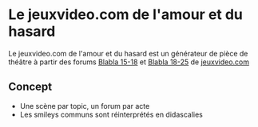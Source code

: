 # Le jeuxvideo.com de l'amour et du hasard

Le jeuxvideo.com de l'amour et du hasard est un générateur de pièce de théâtre à partir des forums [Blabla 15-18](http://www.jeuxvideo.com/forums/0-50-0-1-0-1-0-blabla-15-18-ans.htm) et [Blabla 18-25](http://www.jeuxvideo.com/forums/0-51-0-1-0-1-0-blabla-18-25-ans.htm) de [jeuxvideo.com](http://www.jeuxvideo.com/)

## Concept

  - Une scène par topic, un forum par acte
  - Les smileys communs sont réinterprétés en didascalies
